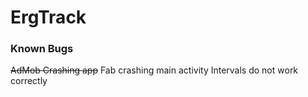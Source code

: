 # ErgTrack



### Known Bugs
~~AdMob Crashing app~~
Fab crashing main activity
Intervals do not work correctly
